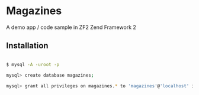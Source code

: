 # Magazines

A demo app / code sample in ZF2 Zend Framework 2

## Installation

```bash

$ mysql -A -uroot -p

mysql> create database magazines;

mysql> grant all privileges on magazines.* to 'magazines'@'localhost' identified by 'magazines';

```
